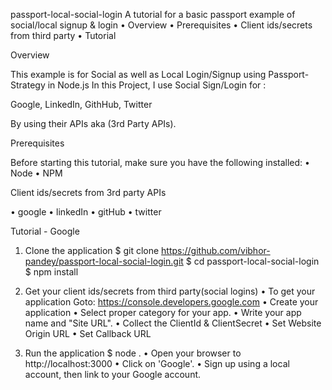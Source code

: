 passport-local-social-login
A tutorial for a basic passport example of social/local signup & login 
•	Overview
•	Prerequisites
•	Client ids/secrets from third party
•	Tutorial

Overview

This example is for Social as well as Local Login/Signup using Passport-Strategy in Node.js
In this Project, I use Social Sign/Login for :

Google, 
LinkedIn,
GithHub, 
Twitter 

By using their APIs aka (3rd Party APIs).

Prerequisites

Before starting this tutorial, make sure you have the following installed:
•	Node
•	NPM

Client ids/secrets from 3rd party APIs

•	google
•	linkedIn
•	gitHub
•	twitter


Tutorial - Google

1. Clone the application
$ git clone https://github.com/vibhor-pandey/passport-local-social-login.git
$ cd passport-local-social-login
$ npm install

2. Get your client ids/secrets from third party(social logins)
•	To get your application Goto: https://console.developers.google.com
•	Create your application
•	Select proper category for your app.
•	Write your app name and "Site URL".
•	Collect the ClientId & ClientSecret
•	Set Website Origin URL
•	Set Callback URL

3. Run the application
$ node .
•	Open your browser to http://localhost:3000
•	Click on 'Google'.
•	Sign up using a local account, then link to your Google account.
